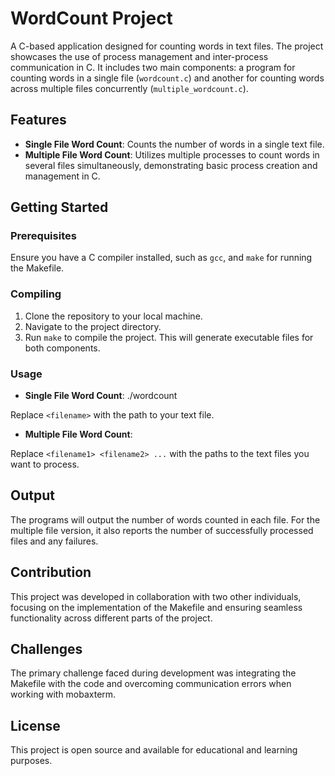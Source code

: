# WordCount Project

A C-based application designed for counting words in text files. The project showcases the use of process management and inter-process communication in C. It includes two main components: a program for counting words in a single file (`wordcount.c`) and another for counting words across multiple files concurrently (`multiple_wordcount.c`).

## Features

- **Single File Word Count**: Counts the number of words in a single text file.
- **Multiple File Word Count**: Utilizes multiple processes to count words in several files simultaneously, demonstrating basic process creation and management in C.

## Getting Started

### Prerequisites

Ensure you have a C compiler installed, such as `gcc`, and `make` for running the Makefile.

### Compiling

1. Clone the repository to your local machine.
2. Navigate to the project directory.
3. Run `make` to compile the project. This will generate executable files for both components.

### Usage

- **Single File Word Count**:
./wordcount <filename>

Replace `<filename>` with the path to your text file.

- **Multiple File Word Count**:

Replace `<filename1> <filename2> ...` with the paths to the text files you want to process.

## Output

The programs will output the number of words counted in each file. For the multiple file version, it also reports the number of successfully processed files and any failures.

## Contribution

This project was developed in collaboration with two other individuals, focusing on the implementation of the Makefile and ensuring seamless functionality across different parts of the project.

## Challenges

The primary challenge faced during development was integrating the Makefile with the code and overcoming communication errors when working with mobaxterm.

## License

This project is open source and available for educational and learning purposes.

